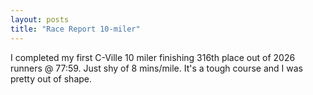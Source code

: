 ```yaml
---
layout: posts
title: "Race Report 10-miler"
---
```


I completed my first C-Ville 10 miler finishing 316th place out of 2026 runners @ 77:59. Just shy of 8 mins/mile. It's a tough course and I was pretty out of shape. 